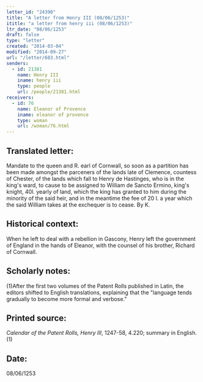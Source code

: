 ```yaml
---
letter_id: "24390"
title: "A letter from Henry III (08/06/1253)"
ititle: "a letter from henry iii (08/06/1253)"
ltr_date: "08/06/1253"
draft: false
type: "letter"
created: "2014-03-04"
modified: "2014-09-27"
url: "/letter/683.html"
senders:
  - id: 21381
    name: Henry III
    iname: henry iii
    type: people
    url: /people/21381.html
receivers:
  - id: 76
    name: Eleanor of Provence
    iname: eleanor of provence
    type: woman
    url: /woman/76.html
---
```

<h2> Translated letter:</h2>Mandate to the queen and R. earl of Cornwall, so soon as a partition has been made amongst the parceners of the lands late of Clemence, countess of Chester, of the lands which fall to Henry de Hastinges, who is in the king's ward, to cause to be assigned to William de Sancto Ermino, king's knight, 40l. yearly of land, which the king has granted to him during the minority of the said heir, and in the meantime the fee of 20 l. a year which the said William takes at the exchequer is to cease.  By K.
<h2 class="mt-4"> Historical context:</h2>When he left to deal with a rebellion in Gascony, Henry left the government of England in the hands of Eleanor, with the counsel of his brother, Richard of Cornwall.
<h2 class="mt-4"> Scholarly notes:</h2>(1)After the first two volumes of the Patent Rolls published in Latin, the editors shifted to English translations, explaining that the "language tends gradually to become more formal and verbose."
<h2 class="mt-4"> Printed source:</h2><p><em>Calendar of the Patent Rolls, Henry III</em>, 1247-58, 4.220; summary in English.(1)</p><h2 class="mt-4"> Date:</h2>08/06/1253